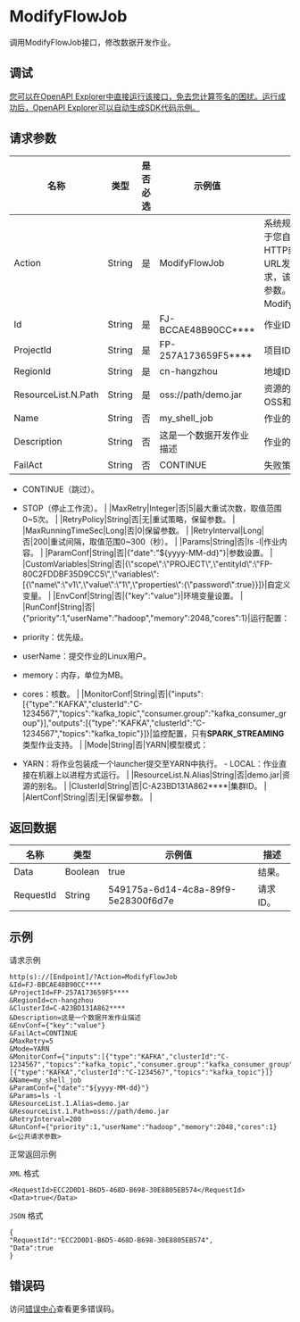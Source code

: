 # ModifyFlowJob

调用ModifyFlowJob接口，修改数据开发作业。

## 调试

[您可以在OpenAPI Explorer中直接运行该接口，免去您计算签名的困扰。运行成功后，OpenAPI Explorer可以自动生成SDK代码示例。](https://api.aliyun.com/#product=Emr&api=ModifyFlowJob&type=RPC&version=2016-04-08)

## 请求参数

|名称|类型|是否必选|示例值|描述|
|--|--|----|---|--|
|Action|String|是|ModifyFlowJob|系统规定参数。对于您自行拼凑HTTP或HTTPS URL发起的API请求，该参数为必选参数。取值：ModifyFlowJob。 |
|Id|String|是|FJ-BCCAE48B90CC\*\*\*\*|作业ID。 |
|ProjectId|String|是|FP-257A173659F5\*\*\*\*|项目ID。 |
|RegionId|String|是|cn-hangzhou|地域ID。 |
|ResourceList.N.Path|String|是|oss://path/demo.jar|资源的路径，支持OSS和HDFS。 |
|Name|String|否|my\_shell\_job|作业的名称。 |
|Description|String|否|这是一个数据开发作业描述|作业的描述。 |
|FailAct|String|否|CONTINUE|失败策略，支持：

 -   CONTINUE（跳过）。
-   STOP（停止工作流）。 |
|MaxRetry|Integer|否|5|最大重试次数，取值范围0~5次。 |
|RetryPolicy|String|否|无|重试策略，保留参数。 |
|MaxRunningTimeSec|Long|否|0|保留参数。 |
|RetryInterval|Long|否|200|重试间隔，取值范围0~300（秒）。 |
|Params|String|否|ls -l|作业内容。 |
|ParamConf|String|否|\{"date":"$\{yyyy-MM-dd\}"\}|参数设置。 |
|CustomVariables|String|否|\{\\"scope\\":\\"PROJECT\\",\\"entityId\\":\\"FP-80C2FDDBF35D9CC5\\",\\"variables\\":\[\{\\"name\\":\\"v1\\",\\"value\\":\\"1\\",\\"properties\\":\{\\"password\\":true\}\}\]\}|自定义变量。 |
|EnvConf|String|否|\{"key":"value"\}|环境变量设置。 |
|RunConf|String|否|\{"priority":1,"userName":"hadoop","memory":2048,"cores":1\}|运行配置：

 -   priority：优先级。
-   userName：提交作业的Linux用户。
-   memory：内存，单位为MB。
-   cores：核数。 |
|MonitorConf|String|否|\{"inputs":\[\{"type":"KAFKA","clusterId":"C-1234567","topics":"kafka\_topic","consumer.group":"kafka\_consumer\_group"\}\],"outputs":\[\{"type":"KAFKA","clusterId":"C-1234567","topics":"kafka\_topic"\}\]\}|监控配置，只有**SPARK\_STREAMING**类型作业支持。 |
|Mode|String|否|YARN|模型模式：

 -   YARN：将作业包装成一个launcher提交至YARN中执行。
    -   LOCAL：作业直接在机器上以进程方式运行。 |
|ResourceList.N.Alias|String|否|demo.jar|资源的别名。 |
|ClusterId|String|否|C-A23BD131A862\*\*\*\*|集群ID。 |
|AlertConf|String|否|无|保留参数。 |

## 返回数据

|名称|类型|示例值|描述|
|--|--|---|--|
|Data|Boolean|true|结果。 |
|RequestId|String|549175a-6d14-4c8a-89f9-5e28300f6d7e|请求ID。 |

## 示例

请求示例

```
http(s)://[Endpoint]/?Action=ModifyFlowJob
&Id=FJ-BBCAE48B90CC****
&ProjectId=FP-257A173659F5****
&RegionId=cn-hangzhou
&ClusterId=C-A23BD131A862****
&Description=这是一个数据开发作业描述
&EnvConf={"key":"value"}
&FailAct=CONTINUE
&MaxRetry=5
&Mode=YARN
&MonitorConf={"inputs":[{"type":"KAFKA","clusterId":"C-1234567","topics":"kafka_topic","consumer.group":"kafka_consumer_group"}],"outputs":[{"type":"KAFKA","clusterId":"C-1234567","topics":"kafka_topic"}]}
&Name=my_shell_job
&ParamConf={"date":"${yyyy-MM-dd}"}
&Params=ls -l
&ResourceList.1.Alias=demo.jar
&ResourceList.1.Path=oss://path/demo.jar
&RetryInterval=200
&RunConf={"priority":1,"userName":"hadoop","memory":2048,"cores":1}
&<公共请求参数>
```

正常返回示例

`XML` 格式

```
<RequestId>ECC2D0D1-B6D5-468D-B698-30E8805EB574</RequestId>
<Data>true</Data>
```

`JSON` 格式

```
{
"RequestId":"ECC2D0D1-B6D5-468D-B698-30E8805EB574",
"Data":true
}
```

## 错误码

访问[错误中心](https://error-center.aliyun.com/status/product/Emr)查看更多错误码。

